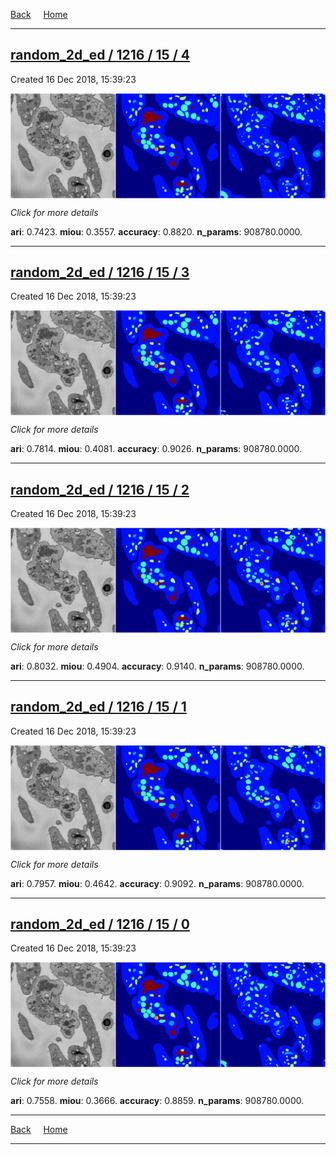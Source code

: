 
[Back](..)&nbsp;&nbsp;&nbsp;&nbsp;&nbsp;[Home](https://leapmanlab.github.io/snapshots)

---

<div class="summary"><a href="4"><h2>random_2d_ed / 1216 / 15 / 4</h2></a><p>Created 16 Dec 2018, 15:39:23
</p><a href="4"><img src="4/media/summary.png" align="center"></a><p>
<i>Click for more details</i>
</p></div>

**ari**: 0.7423. **miou**: 0.3557. **accuracy**: 0.8820. **n_params**: 908780.0000. 

---

<div class="summary"><a href="3"><h2>random_2d_ed / 1216 / 15 / 3</h2></a><p>Created 16 Dec 2018, 15:39:23
</p><a href="3"><img src="3/media/summary.png" align="center"></a><p>
<i>Click for more details</i>
</p></div>

**ari**: 0.7814. **miou**: 0.4081. **accuracy**: 0.9026. **n_params**: 908780.0000. 

---

<div class="summary"><a href="2"><h2>random_2d_ed / 1216 / 15 / 2</h2></a><p>Created 16 Dec 2018, 15:39:23
</p><a href="2"><img src="2/media/summary.png" align="center"></a><p>
<i>Click for more details</i>
</p></div>

**ari**: 0.8032. **miou**: 0.4904. **accuracy**: 0.9140. **n_params**: 908780.0000. 

---

<div class="summary"><a href="1"><h2>random_2d_ed / 1216 / 15 / 1</h2></a><p>Created 16 Dec 2018, 15:39:23
</p><a href="1"><img src="1/media/summary.png" align="center"></a><p>
<i>Click for more details</i>
</p></div>

**ari**: 0.7957. **miou**: 0.4642. **accuracy**: 0.9092. **n_params**: 908780.0000. 

---

<div class="summary"><a href="0"><h2>random_2d_ed / 1216 / 15 / 0</h2></a><p>Created 16 Dec 2018, 15:39:23
</p><a href="0"><img src="0/media/summary.png" align="center"></a><p>
<i>Click for more details</i>
</p></div>

**ari**: 0.7558. **miou**: 0.3666. **accuracy**: 0.8859. **n_params**: 908780.0000. 

---

[Back](..)&nbsp;&nbsp;&nbsp;&nbsp;&nbsp;[Home](https://leapmanlab.github.io/snapshots)

---